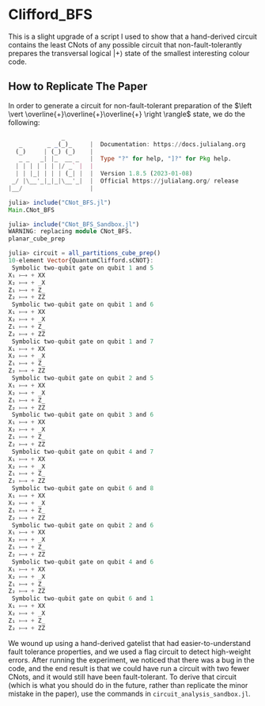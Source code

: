 # Clifford_BFS

This is a slight upgrade of a script I used to show that a hand-derived circuit contains the least CNots of any possible circuit that non-fault-tolerantly prepares the transversal logical $\left \vert + \right \rangle$ state of the smallest interesting colour code. 

## How to Replicate The Paper

In order to generate a circuit for non-fault-tolerant preparation of the $\left \vert \overline{+}\overline{+}\overline{+} \right \rangle$ state, we do the following:

```julia
               _
   _       _ _(_)_     |  Documentation: https://docs.julialang.org
  (_)     | (_) (_)    |
   _ _   _| |_  __ _   |  Type "?" for help, "]?" for Pkg help.
  | | | | | | |/ _` |  |
  | | |_| | | | (_| |  |  Version 1.8.5 (2023-01-08)
 _/ |\__'_|_|_|\__'_|  |  Official https://julialang.org/ release
|__/                   |

julia> include("CNot_BFS.jl")
Main.CNot_BFS

julia> include("CNot_BFS_Sandbox.jl")
WARNING: replacing module CNot_BFS.
planar_cube_prep

julia> circuit = all_partitions_cube_prep()
10-element Vector{QuantumClifford.sCNOT}:
 Symbolic two-qubit gate on qubit 1 and 5
X₁ ⟼ + XX
X₂ ⟼ + _X
Z₁ ⟼ + Z_
Z₂ ⟼ + ZZ
 Symbolic two-qubit gate on qubit 1 and 6
X₁ ⟼ + XX
X₂ ⟼ + _X
Z₁ ⟼ + Z_
Z₂ ⟼ + ZZ
 Symbolic two-qubit gate on qubit 1 and 7
X₁ ⟼ + XX
X₂ ⟼ + _X
Z₁ ⟼ + Z_
Z₂ ⟼ + ZZ
 Symbolic two-qubit gate on qubit 2 and 5
X₁ ⟼ + XX
X₂ ⟼ + _X
Z₁ ⟼ + Z_
Z₂ ⟼ + ZZ
 Symbolic two-qubit gate on qubit 3 and 6
X₁ ⟼ + XX
X₂ ⟼ + _X
Z₁ ⟼ + Z_
Z₂ ⟼ + ZZ
 Symbolic two-qubit gate on qubit 4 and 7
X₁ ⟼ + XX
X₂ ⟼ + _X
Z₁ ⟼ + Z_
Z₂ ⟼ + ZZ
 Symbolic two-qubit gate on qubit 6 and 8
X₁ ⟼ + XX
X₂ ⟼ + _X
Z₁ ⟼ + Z_
Z₂ ⟼ + ZZ
 Symbolic two-qubit gate on qubit 2 and 6
X₁ ⟼ + XX
X₂ ⟼ + _X
Z₁ ⟼ + Z_
Z₂ ⟼ + ZZ
 Symbolic two-qubit gate on qubit 4 and 6
X₁ ⟼ + XX
X₂ ⟼ + _X
Z₁ ⟼ + Z_
Z₂ ⟼ + ZZ
 Symbolic two-qubit gate on qubit 6 and 1
X₁ ⟼ + XX
X₂ ⟼ + _X
Z₁ ⟼ + Z_
Z₂ ⟼ + ZZ

```

We wound up using a hand-derived gatelist that had easier-to-understand fault tolerance properties, and we used a flag circuit to detect high-weight errors. After running the experiment, we noticed that there was a bug in the code, and the end result is that we could have run a circuit with two fewer CNots, and it would still have been fault-tolerant. To derive that circuit (which is what you should do in the future, rather than replicate the minor mistake in the paper), use the commands in `circuit_analysis_sandbox.jl`.